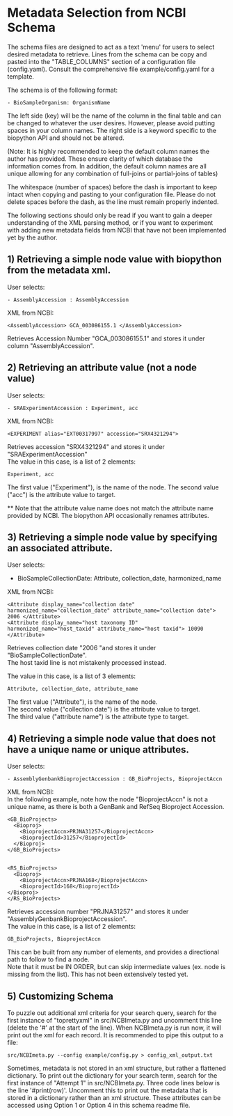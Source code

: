 # Metadata Selection from NCBI Schema

The schema files are designed to act as a text 'menu' for users to select desired metadata to retrieve. Lines from the schema can be copy and pasted into the "TABLE_COLUMNS" section of a configuration file (config.yaml). Consult the comprehensive file example/config.yaml for a template.

The schema is of the following format:    

    - BioSampleOrganism: OrganismName

The left side (key) will be the name of the column in the final table and can be changed to whatever the user desires. However, please avoid putting spaces in your column names.  The right side is a keyword specific to the biopython API and should not be altered.

(Note: It is highly recommended to keep the default column names the author has provided. These ensure clarity of which database the information comes from. In addition, the default column names are all unique allowing for any combination of full-joins or partial-joins of tables)  

The whitespace (number of spaces) before the dash is important to keep intact when copying and pasting to your configuration file. Please do not delete spaces before the dash, as the line must remain properly indented.  

The following sections should only be read if you want to gain a deeper understanding of the XML parsing method, or if you want to experiment with adding new metadata fields from NCBI that have not been implemented yet by the author.

## 1) Retrieving a simple node value with biopython from the metadata xml.

User selects:

    - AssemblyAccession : AssemblyAccession

XML from NCBI:

    <AssemblyAccession> GCA_003086155.1 </AssemblyAccession>

Retrieves Accession Number "GCA_003086155.1" and stores it under column "AssemblyAccession".    


## 2) Retrieving an attribute value (not a node value)

User selects:

    - SRAExperimentAccession : Experiment, acc

XML from NCBI:    

    <EXPERIMENT alias="EXT00317997" accession="SRX4321294">

Retrieves accession "SRX4321294" and stores it under "SRAExperimentAccession"    
The value in this case, is a list of 2 elements:    

    Experiment, acc

The first value ("Experiment"), is the name of the node.
The second value ("acc") is the attribute value to target.    

** Note that the attribute value name does not match the attribute name
provided by NCBI. The biopython API occasionally renames attributes.

## 3) Retrieving a simple node value by specifying an associated attribute.

User selects:  

  - BioSampleCollectionDate: Attribute, collection_date, harmonized_name  

XML from NCBI:  

    <Attribute display_name="collection date" harmonized_name="collection_date" attribute_name="collection date"> 2006 </Attribute>  
    <Attribute display_name="host taxonomy ID" harmonized_name="host_taxid" attribute_name="host taxid"> 10090 </Attribute>    

Retrieves collection date "2006 "and stores it under "BioSampleCollectionDate".  
The host taxid line is not mistakenly processed instead.

The value in this case, is a list of 3 elements:      

    Attribute, collection_date, attribute_name  

The first value ("Attribute"), is the name of the node.    
The second value ("collection date") is the attribute value to target.    
The third value ("attribute name") is the attribute type to target.    

## 4) Retrieving a simple node value that does not have a unique name or unique attributes.

User selects:    

    - AssemblyGenbankBioprojectAccession : GB_BioProjects, BioprojectAccn

XML from NCBI:    
In the following example, note how the node "BioprojectAccn" is not a unique name, as there is both a GenBank and RefSeq Bioproject Accession.    

    <GB_BioProjects>
      <Bioproj>
        <BioprojectAccn>PRJNA31257</BioprojectAccn>
        <BioprojectId>31257</BioprojectId>
      </Bioproj>
    </GB_BioProjects>


    <RS_BioProjects>
      <Bioproj>
        <BioprojectAccn>PRJNA168</BioprojectAccn>
        <BioprojectId>168</BioprojectId>
    </Bioproj>
    </RS_BioProjects>

Retrieves accession number "PRJNA31257" and stores it under "AssemblyGenbankBioprojectAccession".    
The value in this case, is a list of 2 elements:    

    GB_BioProjects, BioprojectAccn  

This can be built from any number of elements, and provides a directional path to follow to find a node.    
Note that it must be IN ORDER, but can skip intermediate values (ex. node <Bioproj> is missing from the list). This has not been extensively tested yet.    

## 5) Customizing Schema

To puzzle out additional xml criteria for your search query, search for the first instance of "toprettyxml" in src/NCBImeta.py and uncomment this line (delete the '#' at the start of the line). When NCBImeta.py is run now, it will print out the xml for each record. It is recommended to pipe this output to a file:    

    src/NCBImeta.py --config example/config.py > config_xml_output.txt    

Sometimes, metadata is not stored in an xml structure, but rather a flattened dictionary. To print out the dictionary for your search term, search for the first instance of "Attempt 1" in src/NCBImeta.py. Three code lines below is the line '#print(row)'. Uncomment this to print out the metadata that is stored in a dictionary rather than an xml structure. These attributes can be accessed using Option 1 or Option 4 in this schema readme file.
